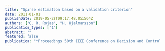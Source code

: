 ```yaml
---
title: "Sparse estimation based on a validation criterion"
date: 2011-01-01
publishDate: 2019-05-28T09:17:48.051564Z
authors: ["C. R. Rojas", "H. Hjalmarsson"]
publication_types: ["1"]
abstract: ""
featured: false
publication: "*Proceedings 50th IEEE Conference on Decision and Control*"
---
```


